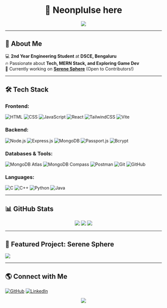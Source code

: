 
<h1 align="center">👋 Neonplulse here</h1>
<p align="center">
  <img src="https://readme-typing-svg.herokuapp.com?color=8A2BE2&size=24&center=true&lines=BANKAII+!!!;Full-Stack+Developer;MERN+Stack+Enthusiast;Always+Learning!"/>
</p>

---

## 🚀 About Me

💻 **2nd Year Engineering Student** at **DSCE, Bengaluru**  
🔥 Passionate about **Tech, MERN Stack, and Exploring Game Dev**  
🚀 Currently working on **[Serene Sphere](https://github.com/D-Zoro/Serene-sphere)** (Open to Contributors!)  

---

## 🛠 Tech Stack

### **Frontend:**
![HTML](https://img.shields.io/badge/HTML5-E34F26?style=for-the-badge&logo=html5&logoColor=white)
![CSS](https://img.shields.io/badge/CSS3-1572B6?style=for-the-badge&logo=css3&logoColor=white)
![JavaScript](https://img.shields.io/badge/JavaScript-F7DF1E?style=for-the-badge&logo=javascript&logoColor=black)
![React](https://img.shields.io/badge/React-20232A?style=for-the-badge&logo=react&logoColor=61DAFB)
![TailwindCSS](https://img.shields.io/badge/TailwindCSS-38B2AC?style=for-the-badge&logo=tailwind-css&logoColor=white)
![Vite](https://img.shields.io/badge/Vite-646CFF?style=for-the-badge&logo=vite&logoColor=white)

### **Backend:**
![Node.js](https://img.shields.io/badge/Node.js-339933?style=for-the-badge&logo=nodedotjs&logoColor=white)
![Express.js](https://img.shields.io/badge/Express.js-000000?style=for-the-badge&logo=express&logoColor=white)
![MongoDB](https://img.shields.io/badge/MongoDB-47A248?style=for-the-badge&logo=mongodb&logoColor=white)
![Passport.js](https://img.shields.io/badge/Passport-34E27A?style=for-the-badge&logo=passport&logoColor=black)
![Bcrypt](https://img.shields.io/badge/Bcrypt-0A0A0A?style=for-the-badge)

### **Databases & Tools:**
![MongoDB Atlas](https://img.shields.io/badge/MongoDB%20Atlas-47A248?style=for-the-badge&logo=mongodb&logoColor=white)
![MongoDB Compass](https://img.shields.io/badge/MongoDB%20Compass-4DB33D?style=for-the-badge&logo=mongodb&logoColor=white)
![Postman](https://img.shields.io/badge/Postman-FF6C37?style=for-the-badge&logo=postman&logoColor=white)
![Git](https://img.shields.io/badge/Git-F05032?style=for-the-badge&logo=git&logoColor=white)
![GitHub](https://img.shields.io/badge/GitHub-181717?style=for-the-badge&logo=github&logoColor=white)

### **Languages:**
![C](https://img.shields.io/badge/C-00599C?style=for-the-badge&logo=c&logoColor=white)
![C++](https://img.shields.io/badge/C%2B%2B-00599C?style=for-the-badge&logo=c%2B%2B&logoColor=white)
![Python](https://img.shields.io/badge/Python-3776AB?style=for-the-badge&logo=python&logoColor=white)
![Java](https://img.shields.io/badge/Java-007396?style=for-the-badge&logo=java&logoColor=white)

---

## 📊 GitHub Stats

<p align="center">
  <img src="https://github-readme-streak-stats.herokuapp.com/?user=D-Zoro&theme=dark&hide_border=true"/>
  <img src="https://github-readme-stats.vercel.app/api?username=D-Zoro&show_icons=true&theme=dark"/>
  <img src="https://github-readme-stats.vercel.app/api/top-langs/?username=D-Zoro&layout=compact&theme=dark"/>
</p>

---

## 🚀 Featured Project: Serene Sphere

<a href="https://github.com/D-Zoro/Serene-sphere">
  <img align="center" src="https://github-readme-stats.vercel.app/api/pin/?username=D-Zoro&repo=Serene-sphere&theme=dark"/>
</a>

---

## 🌎 Connect with Me

[![GitHub](https://img.shields.io/badge/GitHub-000?style=for-the-badge&logo=github)](https://github.com/D-Zoro)
[![LinkedIn](https://img.shields.io/badge/LinkedIn-blue?style=for-the-badge&logo=linkedin)](https://www.linkedin.com/in/your-profile)

<p align="center">
  <img src="https://readme-typing-svg.herokuapp.com?color=8A2BE2&size=30&center=true&lines=COME+DM+RA!"/>
</p>

